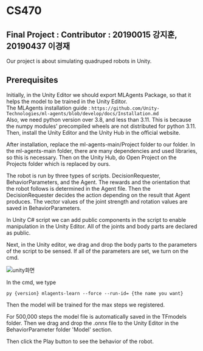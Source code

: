 # CS470
## Final Project : Contributor : 20190015 강지훈, 20190437 이경재

Our project is about simulating quadruped robots in Unity. 
## Prerequisites
Initially, in the Unity Editor we should export MLAgents Package, so that it helps the model to be trained in the Unity Editor. <br/>
The MLAgents installation guide : ```https://github.com/Unity-Technologies/ml-agents/blob/develop/docs/Installation.md``` <br/>
Also, we need python version over 3.8, and less than 3.11. This is because the numpy modules' precompiled wheels are not distributed for python 3.11. 
Then, install the Unity Editor and the Unity Hub in the official website.

After installation, replace the ml-agents-main/Project folder to our folder. In the ml-agents-main folder, there are many dependencies and used libraries, so this is necessary. Then on the Unity Hub, do Open Project on the Projects folder which is replaced by ours. 

The robot is run by three types of scripts. DecisionRequester, BehaviorParameters, and the Agent. The rewards and the orientation that the robot follows is determined in the Agent file. Then the DecisionRequester decides the action depending on the result that Agent produces. The vector values of the joint strength and rotation values are saved in BehaviorParameters. 

In Unity C# script we can add public components in the script to enable manipulation in the Unity Editor. All of the joints and body parts are declared as public. 



Next, in the Unity editor, we drag and drop the body parts to the parameters of the script to be sensed. If all of the parameters are set, we turn on the cmd.

![unity화면](https://user-images.githubusercontent.com/108389214/206897377-55363d75-ac12-417f-8dca-a0051851be8e.png)


In the cmd, we type 
 
```py {version} mlagents-learn --force --run-id= {the name you want}```

Then the model will be trained for the max steps we registered. 

For 500,000 steps the model file is automatically saved in the TFmodels folder. Then we drag and drop the .onnx file to the Unity Editor in the BehaviorParameter folder 'Model' section.

Then click the Play button to see the behavior of the robot.


